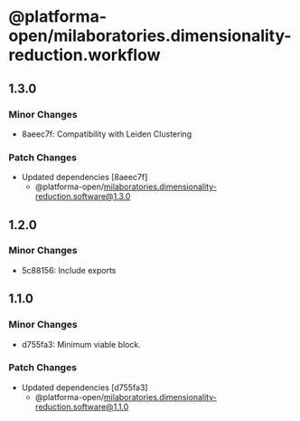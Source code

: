 # @platforma-open/milaboratories.dimensionality-reduction.workflow

## 1.3.0

### Minor Changes

- 8aeec7f: Compatibility with Leiden Clustering

### Patch Changes

- Updated dependencies [8aeec7f]
  - @platforma-open/milaboratories.dimensionality-reduction.software@1.3.0

## 1.2.0

### Minor Changes

- 5c88156: Include exports

## 1.1.0

### Minor Changes

- d755fa3: Minimum viable block.

### Patch Changes

- Updated dependencies [d755fa3]
  - @platforma-open/milaboratories.dimensionality-reduction.software@1.1.0
